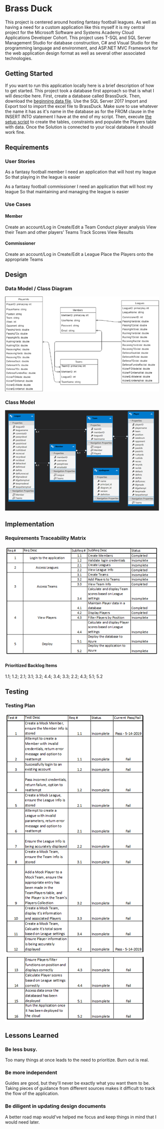 # Brass Duck

This project is centered around hosting fantasy football leagues. As well as having a need for a custom application like this myself it is my central project for the Microsoft Software and Systems Academy Cloud Applications Developer Cohort. This project uses T-SQL and SQL Server Management Studio for database construction, C# and Visual Studio for the programming language and environment, and ASP.NET MVC Framework for the web application design format as well as several other associated technologies.

## Getting Started

If you want to run this application locally here is a brief description of how to get started.
This project took a database first approach so that is what I will describe here. 
First, create a database called BrassDuck. Then, download the [beginning data file](BrassDuckSampleData.xlsx). Use the SQL Server 2017 Import and Export tool to import the excel file to BrassDuck. Make sure to use whatever the name it has as it's name in the database as for the FROM clause in the INSERT INTO statement I have at the end of my script.
Then, execute [the setup script](BrassDuckSetupScript.txt) to create the tables, constraints and populate the Players table with data. Once the Solution is connected to your local database it should work fine.

## Requirements

### User Stories

As a fantasy football member
I need an application that will host my league
So that playing in the league is easier

As a fantasy football commissioner
I need an application that will host my league
So that maintaining and managing the league is easier

### Use Cases

#### Member
Create an account/Log in
Create/Edit a Team
Conduct player analysis
View their Team and other players’ Teams
Track Scores
View Results

#### Commissioner
Create an account/Log in
Create/Edit a League
Place the Players onto the appropriate Teams

## Design

### Data Model / Class Diagram

![alt text](DataModel-ClassDiagram.png "Data Model")

### Class Model

![alt text](ClassModel.PNG "Class Model")

## Implementation

### Requirements Traceability Matrix

![alt text](BrassDuckRequirementsTraceabilityMatrix.PNG "Requirements Traceability Matrix")

#### Prioritized Backlog Items
1.1;
1.2;
2.1;
3.1;
3.2;
4.4;
3.4;
3.3;
2.2;
4.3;
5.1;
5.2

## Testing

### Testing Plan

![alt text](BrassDuckTestPlan1.PNG "Test Plan")
![alt text](BrassDuckTestPlan2.PNG "Test Plan")

## Lessons Learned

### Be less busy. 
Too many things at once leads to the need to prioritize.
Burn out is real. 
### Be more independent
Guides are good, but they'll never be exactly what you want them to be.
Taking pieces of guidance from different sources makes it difficult to track the flow of the application.
### Be diligent in updating design documents
A better road map would've helped me focus and keep things in mind that I would need later.
